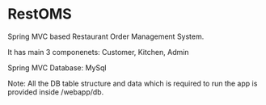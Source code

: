 # RestOMS
Spring MVC based Restaurant Order Management System.

It has main 3 componenets: Customer, Kitchen, Admin

Spring MVC
Database: MySql

Note: All the DB table structure and data which is required to run the app is provided inside /webapp/db.
